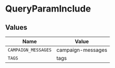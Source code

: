 # QueryParamInclude


## Values

| Name                | Value               |
| ------------------- | ------------------- |
| `CAMPAIGN_MESSAGES` | campaign-messages   |
| `TAGS`              | tags                |